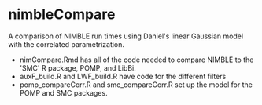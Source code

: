 # nimbleCompare
A comparison of NIMBLE run times using Daniel's linear Gaussian model with the correlated parametrization.  

*  nimCompare.Rmd has all of the code needed to compare NIMBLE to the 'SMC' R package, POMP, and LibBi.
*  auxF_build.R and LWF_build.R have code for the different filters
*  pomp_compareCorr.R and smc_compareCorr.R set up the model for the POMP and SMC packages.  

